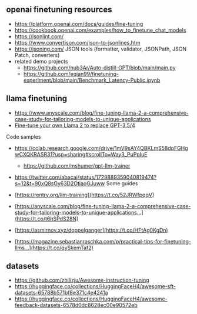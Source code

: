 
## openai finetuning resources

- https://platform.openai.com/docs/guides/fine-tuning
- https://cookbook.openai.com/examples/how_to_finetune_chat_models
- https://jsonlint.com/
- https://www.convertjson.com/json-to-jsonlines.htm
- https://jsoning.com/ JSON tools (formatter, validator, JSONPath, JSON Patch, converters)
- related demo projects
	- https://github.com/nub3Ar/Auto-distill-GPT/blob/main/main.py
	- https://github.com/eqian99/finetuning-experiment/blob/main/Benchmark_Latency-Public.ipynb


## llama finetuning

- https://www.anyscale.com/blog/fine-tuning-llama-2-a-comprehensive-case-study-for-tailoring-models-to-unique-applications
- [Fine-tune your own Llama 2 to replace GPT-3.5/4](https://news.ycombinator.com/item?id=37484135)

Code samples
- https://colab.research.google.com/drive/1mV9sAY4QBKLmS58dpFGHgwCXQKRASR31?usp=sharing#scrollTo=Way3_PuPpIuE
	- https://github.com/mshumer/gpt-llm-trainer

- https://twitter.com/abacaj/status/1729889359040819474?s=12&t=90xQ8sGy63D2OtiaoGJuww
Some guides 
- [https://rentry.org/llm-training](https://t.co/52JRWfpqqV) 
- [https://anyscale.com/blog/fine-tuning-llama-2-a-comprehensive-case-study-for-tailoring-models-to-unique-applications…](https://t.co/t6hSPdS28N) 
- [https://asmirnov.xyz/doppelganger](https://t.co/HFtAg0KgDn) 
- [https://magazine.sebastianraschka.com/p/practical-tips-for-finetuning-llms…](https://t.co/qySkemTaf2)

## datasets

- https://github.com/zhilizju/Awesome-instruction-tuning
- https://huggingface.co/collections/HuggingFaceH4/awesome-sft-datasets-65788b571bf8e371c4e4241a
- https://huggingface.co/collections/HuggingFaceH4/awesome-feedback-datasets-6578d0dc8628ec00e90572eb
